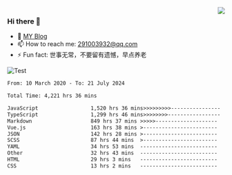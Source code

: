 <img align='right' src='https://github-readme-stats.vercel.app/api?username=niaogege&show_icons=true&theme=radical'/>

### Hi there 👋

- 🌱 [MY Blog](https://bythewayer.com/)
- 📫 How to reach me: 291003932@qq.com
- ⚡ Fun fact:  世事无常，不要留有遗憾，早点养老

![Test](https://github-readme-stats.vercel.app/api/top-langs/?username=niaogege&layout=compact)

<!--START_SECTION:waka-->

```txt
From: 10 March 2020 - To: 21 July 2024

Total Time: 4,221 hrs 36 mins

JavaScript                 1,520 hrs 36 mins>>>>>>>>>----------------   36.02 %
TypeScript                 1,299 hrs 46 mins>>>>>>>>-----------------   30.79 %
Markdown                   849 hrs 37 mins >>>>>--------------------   20.13 %
Vue.js                     163 hrs 38 mins >------------------------   03.88 %
JSON                       142 hrs 28 mins >------------------------   03.37 %
SCSS                       87 hrs 44 mins  >------------------------   02.08 %
YAML                       34 hrs 53 mins  -------------------------   00.83 %
Other                      32 hrs 43 mins  -------------------------   00.78 %
HTML                       29 hrs 3 mins   -------------------------   00.69 %
CSS                        13 hrs 2 mins   -------------------------   00.31 %
```

<!--END_SECTION:waka-->
